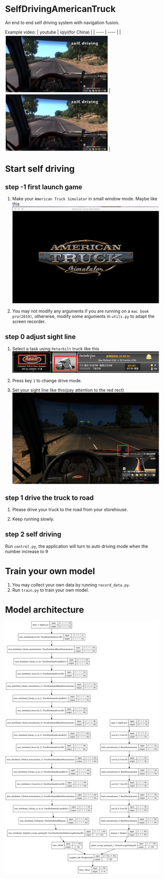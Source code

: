 # SelfDrivingAmericanTruck
An end to end self driving system with navigation fusion.

Example video:
|  youtube   | iqiyi(for China)  |
|  ----  | ----  |
| [![Youtube video](art/video.jpg)](https://youtu.be/Rr-dmr2YJPM)  | [![Iiyi video](art/video.jpg)](https://www.iqiyi.com/v_25x9izh8zko.html) |


# Start self driving


## step -1 first launch game

1. Make your `American Truck Simulator` in small window mode. Maybe like this
![](art/start.jpg)

2. You may not modify any arguments if you are running on a `mac book pro(2019)`, otherwise, modify some arguments in `utils.py` to adapt the screen recorder.


## step 0 adjust sight line

1. Select a task using `Peterbilt` truck like this
![](art/selecttruck.jpg)

2. Press key `1` to change drive mode.

3. Set your sight line like this(pay attention to the red rect)
![](art/truck_view_preview.jpg)

## step 1 drive the truck to road

1. Please drive your truck to the road from your storehouse.

2. Keep running slowly.

## step 2 self driving

Run `control.py`, the application will turn to auto driving mode when the number increase to 9


# Train your own model

1. You may collect your own data by running `record_data.py`.
2. Run `train.py` to train your own model.

# Model architecture
![](model.png)
